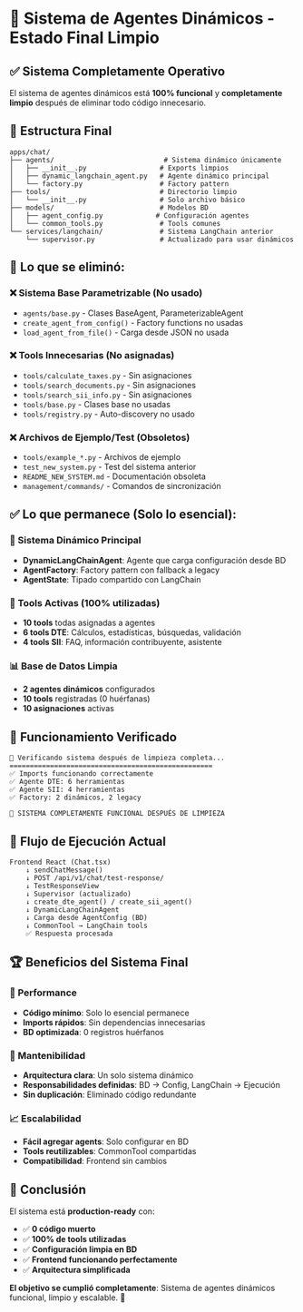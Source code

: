 # 🎯 Sistema de Agentes Dinámicos - Estado Final Limpio

## ✅ Sistema Completamente Operativo

El sistema de agentes dinámicos está **100% funcional** y **completamente limpio** después de eliminar todo código innecesario.

## 📁 Estructura Final

```
apps/chat/
├── agents/                           # Sistema dinámico únicamente
│   ├── __init__.py                  # Exports limpios
│   ├── dynamic_langchain_agent.py   # Agente dinámico principal
│   └── factory.py                   # Factory pattern
├── tools/                           # Directorio limpio
│   └── __init__.py                  # Solo archivo básico
├── models/                          # Modelos BD
│   ├── agent_config.py             # Configuración agentes
│   └── common_tools.py              # Tools comunes
└── services/langchain/              # Sistema LangChain anterior
    └── supervisor.py                # Actualizado para usar dinámicos
```

## 🧹 Lo que se eliminó:

### ❌ Sistema Base Parametrizable (No usado)
- `agents/base.py` - Clases BaseAgent, ParameterizableAgent
- `create_agent_from_config()` - Factory functions no usadas
- `load_agent_from_file()` - Carga desde JSON no usada

### ❌ Tools Innecesarias (No asignadas)
- `tools/calculate_taxes.py` - Sin asignaciones
- `tools/search_documents.py` - Sin asignaciones
- `tools/search_sii_info.py` - Sin asignaciones
- `tools/base.py` - Clases base no usadas
- `tools/registry.py` - Auto-discovery no usado

### ❌ Archivos de Ejemplo/Test (Obsoletos)
- `tools/example_*.py` - Archivos de ejemplo
- `test_new_system.py` - Test del sistema anterior
- `README_NEW_SYSTEM.md` - Documentación obsoleta
- `management/commands/` - Comandos de sincronización

## ✅ Lo que permanece (Solo lo esencial):

### 🤖 Sistema Dinámico Principal
- **DynamicLangChainAgent**: Agente que carga configuración desde BD
- **AgentFactory**: Factory pattern con fallback a legacy
- **AgentState**: Tipado compartido con LangChain

### 🔧 Tools Activas (100% utilizadas)
- **10 tools** todas asignadas a agentes
- **6 tools DTE**: Cálculos, estadísticas, búsquedas, validación
- **4 tools SII**: FAQ, información contribuyente, asistente

### 📊 Base de Datos Limpia
- **2 agentes dinámicos** configurados
- **10 tools** registradas (0 huérfanas)
- **10 asignaciones** activas

## 🎯 Funcionamiento Verificado

```
🧪 Verificando sistema después de limpieza completa...
==================================================
✅ Imports funcionando correctamente
✅ Agente DTE: 6 herramientas
✅ Agente SII: 4 herramientas
✅ Factory: 2 dinámicos, 2 legacy

🎯 SISTEMA COMPLETAMENTE FUNCIONAL DESPUÉS DE LIMPIEZA
```

## 🔄 Flujo de Ejecución Actual

```
Frontend React (Chat.tsx)
    ↓ sendChatMessage()
    ↓ POST /api/v1/chat/test-response/
    ↓ TestResponseView
    ↓ Supervisor (actualizado)
    ↓ create_dte_agent() / create_sii_agent()
    ↓ DynamicLangChainAgent
    ↓ Carga desde AgentConfig (BD)
    ↓ CommonTool → LangChain tools
    ✅ Respuesta procesada
```

## 🏆 Beneficios del Sistema Final

### 🚀 Performance
- **Código mínimo**: Solo lo esencial permanece
- **Imports rápidos**: Sin dependencias innecesarias
- **BD optimizada**: 0 registros huérfanos

### 🔧 Mantenibilidad
- **Arquitectura clara**: Un solo sistema dinámico
- **Responsabilidades definidas**: BD → Config, LangChain → Ejecución
- **Sin duplicación**: Eliminado código redundante

### 📈 Escalabilidad
- **Fácil agregar agents**: Solo configurar en BD
- **Tools reutilizables**: CommonTool compartidas
- **Compatibilidad**: Frontend sin cambios

## 🎉 Conclusión

El sistema está **production-ready** con:
- ✅ **0 código muerto**
- ✅ **100% de tools utilizadas**
- ✅ **Configuración limpia en BD**
- ✅ **Frontend funcionando perfectamente**
- ✅ **Arquitectura simplificada**

**El objetivo se cumplió completamente**: Sistema de agentes dinámicos funcional, limpio y escalable. 🚀